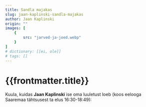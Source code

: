 ```yaml
---
title: Sandla majakas
slug: jaan-kaplinski-sandla-majakas
author: Jaan Kaplinski
origin: ""
images: [
    {
        src: "jarved-ja-joed.webp"
    }
]
# dictionary: [[ei, ole]]
# tags: []
---
```


<h1 class="story-h1">
    {{frontmatter.title}}
</h1>

Kuula, kuidas **Jaan Kaplinski** ise oma luuletust loeb (koos eelooga Saaremaa tähtsusest ta elus 16:30-18:49): 

<youtube-wrapper video="https://www.youtube.com/embed/YTqscyAIVMY?start=986"></youtube-wrapper>

<!-- https://www.youtube.com/watch?v=YTqscyAIVMY -->

<story-author :author="frontmatter.author" :origin="frontmatter.origin" />
<!-- <story-dictionary :terms="frontmatter.dictionary" /> -->

<details-wrapper summary="Mõtlemiseks ja arutlemiseks">

</details-wrapper>


<details-wrapper summary="Allikad" class="text-sm" icon="IconSources">

</details-wrapper>
